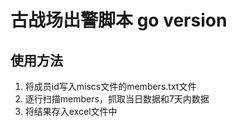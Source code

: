# 古战场出警脚本 go version

## 使用方法 ###
1. 将成员id写入miscs文件的members.txt文件
2. 逐行扫描members，抓取当日数据和7天内数据
3. 将结果存入excel文件中
